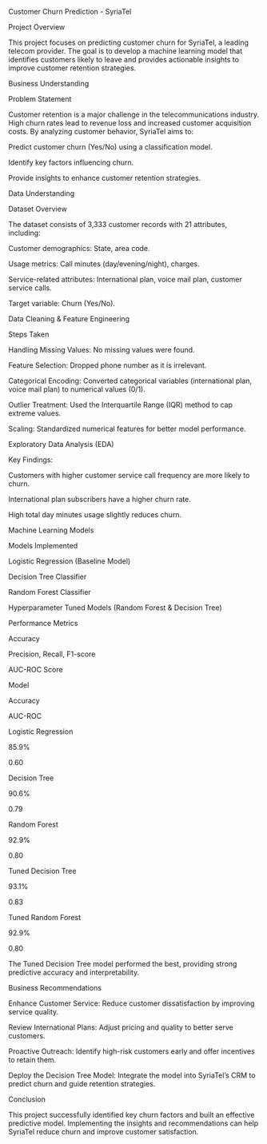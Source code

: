 Customer Churn Prediction - SyriaTel

Project Overview

This project focuses on predicting customer churn for SyriaTel, a leading telecom provider. The goal is to develop a machine learning model that identifies customers likely to leave and provides actionable insights to improve customer retention strategies.

Business Understanding

Problem Statement

Customer retention is a major challenge in the telecommunications industry. High churn rates lead to revenue loss and increased customer acquisition costs. By analyzing customer behavior, SyriaTel aims to:

Predict customer churn (Yes/No) using a classification model.

Identify key factors influencing churn.

Provide insights to enhance customer retention strategies.

Data Understanding

Dataset Overview

The dataset consists of 3,333 customer records with 21 attributes, including:

Customer demographics: State, area code.

Usage metrics: Call minutes (day/evening/night), charges.

Service-related attributes: International plan, voice mail plan, customer service calls.

Target variable: Churn (Yes/No).

Data Cleaning & Feature Engineering

Steps Taken

Handling Missing Values: No missing values were found.

Feature Selection: Dropped phone number as it is irrelevant.

Categorical Encoding: Converted categorical variables (international plan, voice mail plan) to numerical values (0/1).

Outlier Treatment: Used the Interquartile Range (IQR) method to cap extreme values.

Scaling: Standardized numerical features for better model performance.

Exploratory Data Analysis (EDA)

Key Findings:

Customers with higher customer service call frequency are more likely to churn.

International plan subscribers have a higher churn rate.

High total day minutes usage slightly reduces churn.

Machine Learning Models

Models Implemented

Logistic Regression (Baseline Model)

Decision Tree Classifier

Random Forest Classifier

Hyperparameter Tuned Models (Random Forest & Decision Tree)

Performance Metrics

Accuracy

Precision, Recall, F1-score

AUC-ROC Score

Model

Accuracy

AUC-ROC

Logistic Regression

85.9%

0.60

Decision Tree

90.6%

0.79

Random Forest

92.9%

0.80

Tuned Decision Tree

93.1%

0.83

Tuned Random Forest

92.9%

0.80

The Tuned Decision Tree model performed the best, providing strong predictive accuracy and interpretability.

Business Recommendations

Enhance Customer Service: Reduce customer dissatisfaction by improving service quality.

Review International Plans: Adjust pricing and quality to better serve customers.

Proactive Outreach: Identify high-risk customers early and offer incentives to retain them.

Deploy the Decision Tree Model: Integrate the model into SyriaTel’s CRM to predict churn and guide retention strategies.

Conclusion

This project successfully identified key churn factors and built an effective predictive model. Implementing the insights and recommendations can help SyriaTel reduce churn and improve customer satisfaction.
